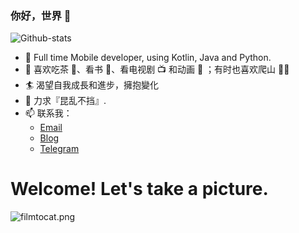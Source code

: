 ### 你好，世界 👋

![Github-stats](https://github-readme-stats.vercel.app/api?username=rosuh&show_icons=true)

- 🔭 Full time Mobile developer, using Kotlin, Java and Python.
- 🌱 喜欢吃茶 🍵、看书 📖、看电视剧 📺 和动画 🦄️ ；有时也喜欢爬山 🧗‍♂️
- 🏄 渴望自我成長和進步，擁抱變化
- 🧠 力求『昆乱不挡』.
- 📫 联系我：
  - [Email](mailto:rosuh@qq.com)
  - [Blog](https://blog.rosuh.me)
  - [Telegram](http://t.me/rosuh)
  
# Welcome! Let's take a picture. 
![filmtocat.png](https://i.loli.net/2020/07/10/a23Uo1Du8PdXMqC.png)
